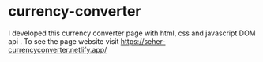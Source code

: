 # currency-converter
I developed this currency converter page with html, css and javascript DOM api . To see the page website visit https://seher-currencyconverter.netlify.app/
